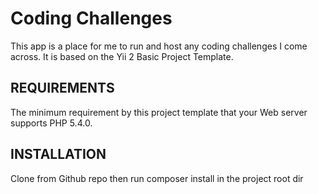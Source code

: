 Coding Challenges
============================

This app is a place for me to run and host any coding challenges I come across.  It is based on the Yii 2 Basic Project Template.

REQUIREMENTS
------------

The minimum requirement by this project template that your Web server supports PHP 5.4.0.


INSTALLATION
------------

Clone from Github repo  then run composer install in the project root dir
